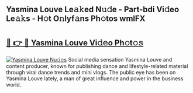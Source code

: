 ## Yasmina Louve Le𝚊𝚔ed N𝚞𝚍e - Part-bdi Vi𝚍eo Le𝚊𝚔s - H𝚘t O𝚗lyf𝚊ns Ph𝚘tos wmlFX

# <h2><a href="http://hf0hgx3.feru.top/?c=Yasmina+Louve">🔗 👉 🔴 Yasmina Louve Vi𝚍𝚎o Ph𝚘t𝚘𝚜</a></h2>

[![Yasmina Louve Nu𝚍𝚎s](https://i.imgur.com/0TWrTi3.gif)](http://hf0hgx3.feru.top/?c=Yasmina+Louve)
Social media sensation Yasmina Louve and content producer, known for publishing dance and lifestyle-related material through viral dance trends and mini vlogs. The public eye has been on Yasmina Louve lately, a man of great influence and power in the business world. 
